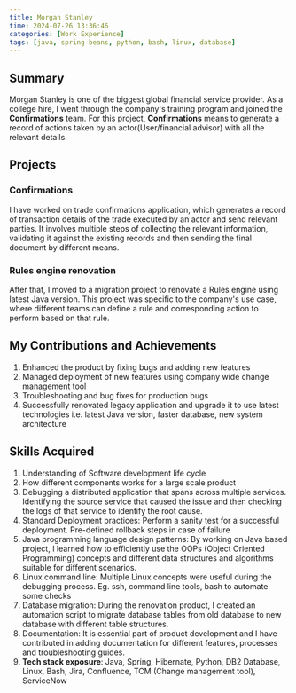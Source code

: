 ```yaml
---
title: Morgan Stanley
time: 2024-07-26 13:36:46
categories: [Work Experience]
tags: [java, spring beans, python, bash, linux, database]
---
```


## Summary

Morgan Stanley is one of the biggest global financial service provider.
As a college hire, I went through the company's training program and joined
the **Confirmations** team. For this project, **Confirmations** means to generate a record
of actions taken by an actor(User/financial advisor) with all the relevant details.

## Projects

### Confirmations

I have worked on trade confirmations application, which generates a record of transaction
details of the trade executed by an actor and send relevant parties. It involves
multiple steps of collecting the relevant information, validating it against the existing
records and then sending the final document by different means.

### Rules engine renovation

After that, I moved to a migration project to renovate a Rules engine using latest Java version.
This project was specific to the company's use case, where different teams can define a rule
and corresponding action to perform based on that rule.

## My Contributions and Achievements

1. Enhanced the product by fixing bugs and adding new features
1. Managed deployment of new features using company wide change management tool
1. Troubleshooting and bug fixes for production bugs
1. Successfully renovated legacy application and upgrade it to use latest technologies i.e. latest Java version, faster database, new system architecture

## Skills Acquired

1. Understanding of Software development life cycle
1. How different components works for a large scale product
1. Debugging a distributed application that spans across multiple services. Identifying the source service that
   caused the issue and then checking the logs of that service to identify the root cause.
1. Standard Deployment practices: Perform a sanity test for a successful deployment. Pre-defined rollback steps in case of failure
1. Java programming language design patterns: By working on Java based project, I learned how to efficiently use
   the OOPs (Object Oriented Programming) concepts and different data structures and algorithms suitable for
   different scenarios.
1. Linux command line: Multiple Linux concepts were useful during the debugging process. Eg. ssh, command line tools, bash to automate some checks
1. Database migration: During the renovation product, I created an automation script to migrate database tables from old database to new database with different table structures.
1. Documentation: It is essential part of product development and I have contributed in adding documentation for different features, processes and troubleshooting guides.
1. **Tech stack exposure**: Java, Spring, Hibernate, Python, DB2 Database, Linux, Bash, Jira, Confluence, TCM (Change management tool), ServiceNow
